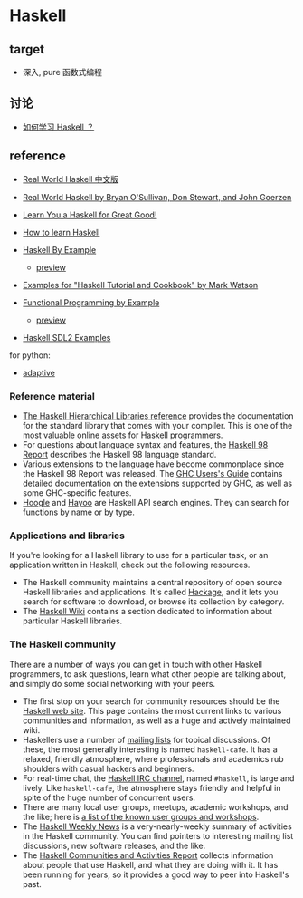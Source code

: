 # Haskell

## target

- 深入, pure 函数式编程

## 讨论

- [如何学习 Haskell ？](https://www.zhihu.com/question/20193745)

## reference

- [Real World Haskell 中文版](https://rwh.readthedocs.io/en/latest/index.html)
- [Real World Haskell by Bryan O'Sullivan, Don Stewart, and John Goerzen](https://book.realworldhaskell.org/)
- [Learn You a Haskell for Great Good!](http://learnyouahaskell.com/chapters)
- [How to learn Haskell](https://github.com/bitemyapp/learnhaskell)

- [Haskell By Example](https://github.com/lotz84/haskellbyexample)

  - [preview](http://lotz84.github.io/haskellbyexample/)

- [Examples for "Haskell Tutorial and Cookbook" by Mark Watson](https://github.com/mark-watson/haskell_tutorial_cookbook_examples)

- [Functional Programming by Example](https://github.com/caiorss/Functional-Programming)

  - [preview](http://caiorss.github.io/Functional-Programming/)

- [Haskell SDL2 Examples](https://github.com/palf/haskell-sdl2-examples)

for python:

- [adaptive](https://github.com/python-adaptive/adaptive)

### Reference material

- [The Haskell Hierarchical Libraries reference](http://www.haskell.org/ghc/docs/latest/html/libraries/index.html) provides the documentation for the standard library that comes with your compiler. This is one of the most valuable online assets for Haskell programmers.
- For questions about language syntax and features, the [Haskell 98 Report](http://haskell.org/onlinereport/) describes the Haskell 98 language standard.
- Various extensions to the language have become commonplace since the Haskell 98 Report was released. The [GHC Users's Guide](http://www.haskell.org/ghc/docs/latest/html/users_guide/index.html) contains detailed documentation on the extensions supported by GHC, as well as some GHC-specific features.
- [Hoogle](http://haskell.org/hoogle/) and [Hayoo](http://holumbus.fh-wedel.de/hayoo/hayoo.html) are Haskell API search engines. They can search for functions by name or by type.

### Applications and libraries

If you're looking for a Haskell library to use for a particular task, or an application written in Haskell, check out the following resources.

- The Haskell community maintains a central repository of open source Haskell libraries and applications. It's called [Hackage](http://hackage.haskell.org/), and it lets you search for software to download, or browse its collection by category.
- The [Haskell Wiki](http://haskell.org/haskellwiki/Applications_and_libraries) contains a section dedicated to information about particular Haskell libraries.

### The Haskell community

There are a number of ways you can get in touch with other Haskell programmers, to ask questions, learn what other people are talking about, and simply do some social networking with your peers.

- The first stop on your search for community resources should be the [Haskell web site](http://www.haskell.org/). This page contains the most current links to various communities and information, as well as a huge and actively maintained wiki.
- Haskellers use a number of [mailing lists](http://haskell.org/haskellwiki/Mailing_lists) for topical discussions. Of these, the most generally interesting is named `haskell-cafe`. It has a relaxed, friendly atmosphere, where professionals and academics rub shoulders with casual hackers and beginners.
- For real-time chat, the [Haskell IRC channel](http://haskell.org/haskellwiki/IRC_channel), named `#haskell`, is large and lively. Like `haskell-cafe`, the atmosphere stays friendly and helpful in spite of the huge number of concurrent users.
- There are many local user groups, meetups, academic workshops, and the like; here is [a list of the known user groups and workshops](http://haskell.org/haskellwiki/User_groups).
- The [Haskell Weekly News](http://sequence.complete.org/) is a very-nearly-weekly summary of activities in the Haskell community. You can find pointers to interesting mailing list discussions, new software releases, and the like.
- The [Haskell Communities and Activities Report](http://haskell.org/communities/) collects information about people that use Haskell, and what they are doing with it. It has been running for years, so it provides a good way to peer into Haskell's past.
